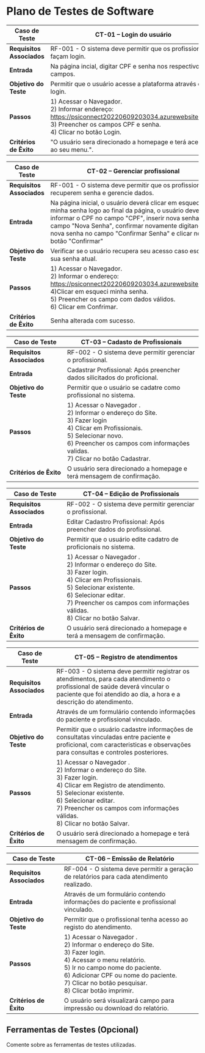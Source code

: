 # Plano de Testes de Software

|Caso de Teste |CT-01 – Login do usuário |
|--------------------|-----------------------------------------------------------------------------------------------------------------------|
|**Requisitos Associados** | RF-001 - O sistema deve permitir que os profissionais façam login.|
|**Entrada** | Na página incial, digitar CPF e senha nos respectivos campos. |
|**Objetivo do Teste** | Permitir que o usuário acesse a plataforma através do login. |
|**Passos** | 1) Acessar o Navegador. <br>2) Informar endereço: https://psiconnect20220609203034.azurewebsites.net/. <br>3) Preencher os campos CPF e senha.<br>4) Clicar no botão Login. |
|**Critérios de Êxito** | "O usuário sera direcionado a homepage e terá acesso ao seu menu.". |

|Caso de Teste |CT-02 – Gerenciar profissional |
|--------------------|-----------------------------------------------------------------------------------------------------------------------|
|**Requisitos Associados** | RF-001 - O sistema deve permitir que os profissionais recuperem senha e gerencie dados.|
|**Entrada** | Na página inicial, o usuário deverá clicar em esqueci minha senha logo ao final da página, o usuário deverá informar o CPF no campo "CPF", inserir nova senha no campo "Nova Senha", confirmar novamente digitando a nova senha no campo "Confirmar Senha" e clicar no botão "Confirmar" |
|**Objetivo do Teste** | Verificar se o usuário recupera seu acesso caso esqueça sua senha atual. |
|**Passos** | 1) Acessar o Navegador. <br>2) Informar o endereço: https://psiconnect20220609203034.azurewebsites.net/. <br>4)Clicar em esqueci minha senha.<br>5) Preencher os campo com dados válidos.<br>6) Clicar em Confrimar. |
|**Critérios de Êxito** | Senha alterada com sucesso. |

|Caso de Teste |CT-03 – Cadasto de Profissionais |
|--------------------|-----------------------------------------------------------------------------------------------------------------------|
|**Requisitos Associados** | RF-002 - O sistema deve permitir gerenciar o profissional. |
|**Entrada** | Cadastrar Profissional: Após preencher dados silicitados do proficional. |
|**Objetivo do Teste** | Permitir que o usuário se cadatre como profissional no sistema. |
|**Passos** | 1) Acessar o Navegador .<br>2) Informar o endereço do Site.<br>3) Fazer login<br>4) Clicar em Profissionais.<br>5) Selecionar novo.<br>6) Preencher os campos com informações validas.<br>7) Clicar no botão Cadastrar. |
|**Critérios de Êxito** | O usuário sera direcionado a homepage e terá mensagem de confirmação. |
 
|Caso de Teste |CT-04 – Edição de Profissionais |
|--------------------|-----------------------------------------------------------------------------------------------------------------------|
|**Requisitos Associados** | RF-002 - O sistema deve permitir gerenciar o profissional. |
|**Entrada** | Editar Cadastro Profissional: Após preencher dados do profissional. |
|**Objetivo do Teste** | Permitir que o usuário edite cadatro de proficionais no sistema. |
|**Passos** | 1) Acessar o Navegador .<br>2) Informar o endereço do Site.<br>3) Fazer login.<br>4) Clicar em Profissionais.<br>5) Selecionar existente.<br>6) Selecionar editar.<br>7) Preencher os campos com informações válidas.<br>8) Clicar no botão Salvar. |
|**Critérios de Êxito** | O usuário será direcionado a homepage e terá a mensagem de confirmação. |

|Caso de Teste |CT-05 – Registro de atendimentos |
|--------------------|-----------------------------------------------------------------------------------------------------------------------|
|**Requisitos Associados** | RF-003 - O sistema deve permitir registrar os atendimentos, para cada atendimento o profissional de saúde deverá vincular o paciente que foi atendido ao dia, a hora e a descrição do atendimento. |
|**Entrada** | Através de um formulário contendo informações do paciente e profissional vinculado. |
|**Objetivo do Teste** | Permitir que o usuário cadastre informações de consultatas vinculadas entre paciente e proficional, com  caracteristicas e observações para consultas e controles posteriores. |
|**Passos** | 1) Acessar o Navegador .<br>2) Informar o endereço do Site.<br>3) Fazer login.<br>4) Clicar em Registro de atendimento.<br>5) Selecionar existente.<br>6) Selecionar editar.<br>7) Preencher os campos com informações válidas.<br>8) Clicar no botão Salvar. |
|**Critérios de Êxito** | O usuário será direcionado a homepage e terá mensagem de confirmação. |

|Caso de Teste |CT-06 – Emissão de Relatório |
|--------------------|-----------------------------------------------------------------------------------------------------------------------|
|**Requisitos Associados** | RF-004 - O sistema deve permitir a geração de relatórios para cada atendimento realizado. |
|**Entrada** | Através de um formulário contendo informações do paciente e profissional vinculado. |
|**Objetivo do Teste** | Permitir que o profissional tenha acesso ao registo do atendimento. |
|**Passos** | 1) Acessar o Navegador .<br>2) Informar o endereço do Site.<br>3) Fazer login.<br>4) Acessar o menu relatório.<br>5) Ir no campo nome do paciente.<br>6) Adicionar CPF ou nome do paciente.<br>7) Clicar no botão pesquisar.<br>8) Clicar botão imprimir. |
|**Critérios de Êxito** | O usuário será visualizará campo para impressão ou download do relatório. |

## Ferramentas de Testes (Opcional)

Comente sobre as ferramentas de testes utilizadas.
